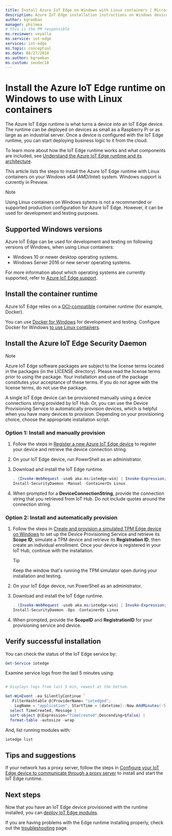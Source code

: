 ```yaml
---
title: Install Azure IoT Edge on Windows with Linux containers | Microsoft Docs
description: Azure IoT Edge installation instructions on Windows devices configured for Linux containers
author: kgremban
manager: philmea
# this is the PM responsible
ms.reviewer: veyalla
ms.service: iot-edge
services: iot-edge
ms.topic: conceptual
ms.date: 08/27/2018
ms.author: kgremban
ms.custom: seodec18
---
```

# Install the Azure IoT Edge runtime on Windows to use with Linux containers

The Azure IoT Edge runtime is what turns a device into an IoT Edge device. The runtime can be deployed on devices as small as a Raspberry Pi or as large as an industrial server. Once a device is configured with the IoT Edge runtime, you can start deploying business logic to it from the cloud. 

To learn more about how the IoT Edge runtime works and what components are included, see [Understand the Azure IoT Edge runtime and its architecture](iot-edge-runtime.md).

This article lists the steps to install the Azure IoT Edge runtime with Linux containers on your Windows x64 (AMD/Intel) system. Windows support is currently in Preview.

>[!NOTE]
Using Linux containers on Windows sytems is not a recommended or supported production configuration for Azure IoT Edge. However, it can be used for development and testing purposes.

## Supported Windows versions
Azure IoT Edge can be used for development and testing on following versions of Windows, when using Linux containers:
  * Windows 10 or newer desktop operating systems.
  * Windows Server 2016 or new server operating systems.

For more information about which operating systems are currently supported, refer to [Azure IoT Edge support](support.md#operating-systems). 

## Install the container runtime 

Azure IoT Edge relies on a [OCI-compatible](https://www.opencontainers.org/) container runtime (for example, Docker). 

You can use [Docker for Windows](https://www.docker.com/docker-windows) for development and testing. Configure Docker for Windows [to use Linux containers](https://docs.docker.com/docker-for-windows/#switch-between-windows-and-linux-containers).

## Install the Azure IoT Edge Security Daemon

>[!NOTE]
>Azure IoT Edge software packages are subject to the license terms located in the packages (in the LICENSE directory). Please read the license terms prior to using the package. Your installation and use of the package constitutes your acceptance of these terms. If you do not agree with the license terms, do not use the package.

A single IoT Edge device can be provisioned manually using a device connections string provided by IoT Hub. Or, you can use the Device Provisioning Service to automatically provision devices, which is helpful when you have many devices to provision. Depending on your provisioning choice, choose the appropriate installation script. 

### Option 1: Install and manually provision

1. Follow the steps in [Register a new Azure IoT Edge device](how-to-register-device-portal.md) to register your device and retrieve the device connection string. 

2. On your IoT Edge device, run PowerShell as an administrator. 

3. Download and install the IoT Edge runtime. 

   ```powershell
   . {Invoke-WebRequest -useb aka.ms/iotedge-win} | Invoke-Expression; `
   Install-SecurityDaemon -Manual -ContainerOs Linux
   ```

4. When prompted for a **DeviceConnectionString**, provide the connection string that you retrieved from IoT Hub. Do not include quotes around the connection string. 

### Option 2: Install and automatically provision

1. Follow the steps in [Create and provision a simulated TPM Edge device on Windows](how-to-auto-provision-simulated-device-windows.md) to set up the Device Provisioning Service and retrieve its **Scope ID**, simulate a TPM device and retrieve its **Registration ID**, then create an individual enrollment. Once your device is registered in your IoT Hub, continue with the installation.  

   >[!TIP]
   >Keep the window that's running the TPM simulator open during your installation and testing. 

2. On your IoT Edge device, run PowerShell as an administrator. 

3. Download and install the IoT Edge runtime. 

   ```powershell
   . {Invoke-WebRequest -useb aka.ms/iotedge-win} | Invoke-Expression; `
   Install-SecurityDaemon -Dps -ContainerOs Linux
   ```

4. When prompted, provide the **ScopeID** and **RegistrationID** for your provisioning service and device.

## Verify successful installation

You can check the status of the IoT Edge service by: 

```powershell
Get-Service iotedge
```

Examine service logs from the last 5 minutes using:

```powershell

# Displays logs from last 5 min, newest at the bottom.

Get-WinEvent -ea SilentlyContinue `
  -FilterHashtable @{ProviderName= "iotedged";
    LogName = "application"; StartTime = [datetime]::Now.AddMinutes(-5)} |
  select TimeCreated, Message |
  sort-object @{Expression="TimeCreated";Descending=$false} |
  format-table -autosize -wrap
```

And, list running modules with:

```powershell
iotedge list
```

## Tips and suggestions

If your network has a proxy server, follow the steps in [Configure your IoT Edge device to communicate through a proxy server](how-to-configure-proxy-support.md) to install and start the IoT Edge runtime.

## Next steps

Now that you have an IoT Edge device provisioned with the runtime installed, you can [deploy IoT Edge modules](how-to-deploy-modules-portal.md).

If you are having problems with the Edge runtime installing properly, check out the [troubleshooting](troubleshoot.md) page.
